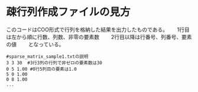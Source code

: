 # 疎行列作成ファイルの見方
このコードはCOO形式で行列を格納した結果を出力したものである。　　
1行目は左から順に行数、列数、非零の要素数　　
2行目以降は行番号、列番号、要素の値　　
となっている。　　

~~~
#sparse_matrix_sample1.txtの説明
3 3 30  #3行3列の行列で非ゼロの要素数は30
0 5 1.00 #0行5列目の要素は1.0
5 0 1.00
0 8 1.00
...
~~~